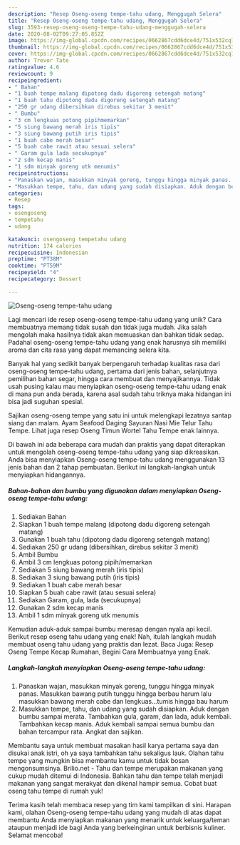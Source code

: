```yaml
---
description: "Resep Oseng-oseng tempe-tahu udang, Menggugah Selera"
title: "Resep Oseng-oseng tempe-tahu udang, Menggugah Selera"
slug: 3593-resep-oseng-oseng-tempe-tahu-udang-menggugah-selera
date: 2020-08-02T09:27:05.852Z
image: https://img-global.cpcdn.com/recipes/0662867cdd6dce4d/751x532cq70/oseng-oseng-tempe-tahu-udang-foto-resep-utama.jpg
thumbnail: https://img-global.cpcdn.com/recipes/0662867cdd6dce4d/751x532cq70/oseng-oseng-tempe-tahu-udang-foto-resep-utama.jpg
cover: https://img-global.cpcdn.com/recipes/0662867cdd6dce4d/751x532cq70/oseng-oseng-tempe-tahu-udang-foto-resep-utama.jpg
author: Trevor Tate
ratingvalue: 4.6
reviewcount: 9
recipeingredient:
- " Bahan"
- "1 buah tempe malang dipotong dadu digoreng setengah matang"
- "1 buah tahu dipotong dadu digoreng setengah matang"
- "250 gr udang dibersihkan direbus sekitar 3 menit"
- " Bumbu"
- "3 cm lengkuas potong pipihmemarkan"
- "5 siung bawang merah iris tipis"
- "3 siung bawang putih iris tipis"
- "1 buah cabe merah besar"
- "5 buah cabe rawit atau sesuai selera"
- " Garam gula lada secukupnya"
- "2 sdm kecap manis"
- "1 sdm minyak goreng utk menumis"
recipeinstructions:
- "Panaskan wajan, masukkan minyak goreng, tunggu hingga minyak panas. Masukkan bawang putih tunggu hingga berbau harum lalu masukkan bawang merah cabe dan lengkuas...tumis hingga bau harum"
- "Masukkan tempe, tahu, dan udang yang sudah disiapkan. Aduk dengan bumbu sampai merata. Tambahkan gula, garam, dan lada, aduk kembali. Tambahkan kecap manis. Aduk kembali sampai semua bumbu dan bahan tercampur rata. Angkat dan sajikan."
categories:
- Resep
tags:
- osengoseng
- tempetahu
- udang

katakunci: osengoseng tempetahu udang 
nutrition: 174 calories
recipecuisine: Indonesian
preptime: "PT38M"
cooktime: "PT59M"
recipeyield: "4"
recipecategory: Dessert

---
```



![Oseng-oseng tempe-tahu udang](https://img-global.cpcdn.com/recipes/0662867cdd6dce4d/751x532cq70/oseng-oseng-tempe-tahu-udang-foto-resep-utama.jpg)

Lagi mencari ide resep oseng-oseng tempe-tahu udang yang unik? Cara membuatnya memang tidak susah dan tidak juga mudah. Jika salah mengolah maka hasilnya tidak akan memuaskan dan bahkan tidak sedap. Padahal oseng-oseng tempe-tahu udang yang enak harusnya sih memiliki aroma dan cita rasa yang dapat memancing selera kita.

Banyak hal yang sedikit banyak berpengaruh terhadap kualitas rasa dari oseng-oseng tempe-tahu udang, pertama dari jenis bahan, selanjutnya pemilihan bahan segar, hingga cara membuat dan menyajikannya. Tidak usah pusing kalau mau menyiapkan oseng-oseng tempe-tahu udang enak di mana pun anda berada, karena asal sudah tahu triknya maka hidangan ini bisa jadi suguhan spesial.

Sajikan oseng-oseng tempe yang satu ini untuk melengkapi lezatnya santap siang dan malam. Ayam Seafood Daging Sayuran Nasi Mie Telur Tahu Tempe. Lihat juga resep Oseng Timun Wortel Tahu Tempe enak lainnya.


Di bawah ini ada beberapa cara mudah dan praktis yang dapat diterapkan untuk mengolah oseng-oseng tempe-tahu udang yang siap dikreasikan. Anda bisa menyiapkan Oseng-oseng tempe-tahu udang menggunakan 13 jenis bahan dan 2 tahap pembuatan. Berikut ini langkah-langkah untuk menyiapkan hidangannya.

<!--inarticleads1-->

##### Bahan-bahan dan bumbu yang digunakan dalam menyiapkan Oseng-oseng tempe-tahu udang:

1. Sediakan  Bahan
1. Siapkan 1 buah tempe malang (dipotong dadu digoreng setengah matang)
1. Gunakan 1 buah tahu (dipotong dadu digoreng setengah matang)
1. Sediakan 250 gr udang (dibersihkan, direbus sekitar 3 menit)
1. Ambil  Bumbu
1. Ambil 3 cm lengkuas potong pipih/memarkan
1. Sediakan 5 siung bawang merah (iris tipis)
1. Sediakan 3 siung bawang putih (iris tipis)
1. Sediakan 1 buah cabe merah besar
1. Siapkan 5 buah cabe rawit (atau sesuai selera)
1. Sediakan  Garam, gula, lada (secukupnya)
1. Gunakan 2 sdm kecap manis
1. Ambil 1 sdm minyak goreng utk menumis


Kemudian aduk-aduk sampai bumbu meresap dengan nyala api kecil. Berikut resep oseng tahu udang yang enak! Nah, itulah langkah mudah membuat oseng tahu udang yang praktis dan lezat. Baca Juga: Resep Oseng Tempe Kecap Rumahan, Begini Cara Membuatnya yang Enak. 

<!--inarticleads2-->

##### Langkah-langkah menyiapkan Oseng-oseng tempe-tahu udang:

1. Panaskan wajan, masukkan minyak goreng, tunggu hingga minyak panas. Masukkan bawang putih tunggu hingga berbau harum lalu masukkan bawang merah cabe dan lengkuas...tumis hingga bau harum
1. Masukkan tempe, tahu, dan udang yang sudah disiapkan. Aduk dengan bumbu sampai merata. Tambahkan gula, garam, dan lada, aduk kembali. Tambahkan kecap manis. Aduk kembali sampai semua bumbu dan bahan tercampur rata. Angkat dan sajikan.


Membantu saya untuk membuat masakan hasil karya pertama saya dan disukai anak istri, oh ya saya tambahkan tahu sekaligus lauk. Olahan tahu tempe yang mungkin bisa membantu kamu untuk tidak bosan mengonsumsinya. Brilio.net - Tahu dan tempe merupakan makanan yang cukup mudah ditemui di Indonesia. Bahkan tahu dan tempe telah menjadi makanan yang sangat merakyat dan dikenal hampir semua. Cobat buat oseng tahu tempe di rumah yuk! 

Terima kasih telah membaca resep yang tim kami tampilkan di sini. Harapan kami, olahan Oseng-oseng tempe-tahu udang yang mudah di atas dapat membantu Anda menyiapkan makanan yang menarik untuk keluarga/teman ataupun menjadi ide bagi Anda yang berkeinginan untuk berbisnis kuliner. Selamat mencoba!
